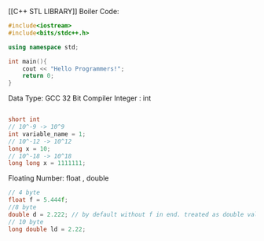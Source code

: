 [[C++ STL LIBRARY]]
Boiler Code:
```cpp
#include<iostream>
#include<bits/stdc++.h>

using namespace std;

int main(){
	cout << "Hello Programmers!";
	return 0;
}
```


Data Type: GCC 32 Bit Compiler
Integer : int
```cpp

short int 
// 10^-9 -> 10^9
int variable_name = 1;
// 10^-12 -> 10^12
long x = 10;
// 10^-18 -> 10^18
long long x = 1111111;

```
Floating Number: float , double
```cpp
// 4 byte
float f = 5.444f;
//8 byte
double d = 2.222; // by default without f in end. treated as double values
// 10 byte
long double ld = 2.22;
```